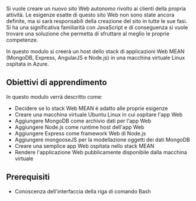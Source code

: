 Si vuole creare un nuovo sito Web autonomo rivolto ai clienti della propria attività. Le esigenze esatte di questo sito Web non sono state ancora definite, ma si sarà responsabili della creazione del sito in tutte le sue fasi. Si ha una significativa familiarità con JavaScript e di conseguenza si vuole trovare una soluzione che permetta di sfruttare al meglio le proprie competenze.

In questo modulo si creerà un host dello stack di applicazioni Web MEAN (MongoDB, Express, AngularJS e Node.js) in una macchina virtuale Linux ospitata in Azure.

## <a name="learning-objectives"></a>Obiettivi di apprendimento

In questo modulo verrà descritto come:

- Decidere se lo stack Web MEAN è adatto alle proprie esigenze
- Creare una macchina virtuale Ubuntu Linux in cui ospitare l'app Web
- Aggiungere MongoDB come archivio dati per l'app Web
- Aggiungere Node.js come runtime host dell'app Web
- Aggiungere Express come framework Web di Node.js
- Aggiungere mongooseJS per la modellazione oggetti dei dati MongoDB
- Creare una semplice app Web ospitata nello stack MEAN
- Rendere l'applicazione Web pubblicamente disponibile dalla macchina virtuale

## <a name="prerequisites"></a>Prerequisiti

- Conoscenza dell'interfaccia della riga di comando Bash